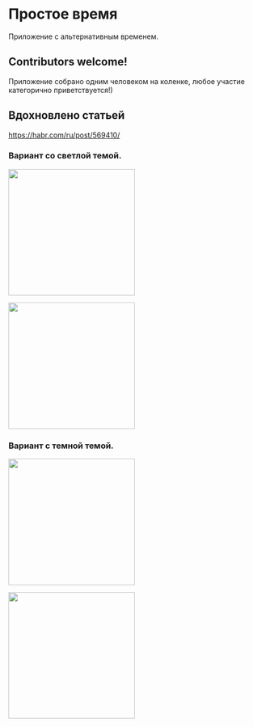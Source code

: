 # Простое время
Приложение с альтернативным временем.

## Contributors welcome!
Приложение собрано одним человеком на коленке, любое участие категорично приветствуется!)

## Вдохновлено статьей
https://habr.com/ru/post/569410/

### Вариант со светлой темой.

[<img src="https://user-images.githubusercontent.com/51529891/155013757-7e3aef27-3fa9-4814-9811-7801141f9e95.png?style=centerme" width="250"/>](https://user-images.githubusercontent.com/51529891/155013757-7e3aef27-3fa9-4814-9811-7801141f9e95.png)

[<img src="https://user-images.githubusercontent.com/51529891/155014026-034ce97d-bd42-4fba-b31f-f5d788d5d638.png?style=centerme" width="250"/>](https://user-images.githubusercontent.com/51529891/155014026-034ce97d-bd42-4fba-b31f-f5d788d5d638.png)

### Вариант с темной темой.

[<img src=https://user-images.githubusercontent.com/51529891/155015445-a4c6ffd3-0aa7-492b-9a56-7fcc895bcd7d.jpg width="250"/>](https://user-images.githubusercontent.com/51529891/155015445-a4c6ffd3-0aa7-492b-9a56-7fcc895bcd7d.jpg)

[<img src=https://user-images.githubusercontent.com/51529891/155015441-90029b02-c3b7-4948-84e7-754a70c4e731.jpg width="250"/>](https://user-images.githubusercontent.com/51529891/155015441-90029b02-c3b7-4948-84e7-754a70c4e731.jpg)
